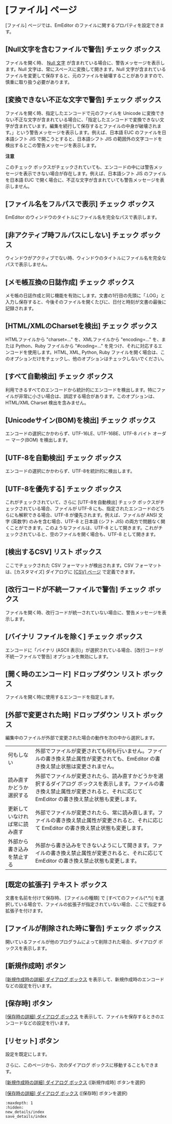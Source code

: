 # \[ファイル\] ページ

\[ファイル\] ページでは、EmEditor のファイルに関するプロパティを設定できます。

## \[Null文字を含むファイルで警告\] チェック ボックス

ファイルを開く時、 [Null 文字](../../../glossary/nullcharacter) が含まれている場合に、警告メッセージを表示します。Null
文字は、常にスペースに変換して開きます。Null
文字が含まれているファイルを変更して保存すると、元のファイルを破壊することがありますので、慎重に取り扱う必要があります。

## \[変換できない不正な文字で警告\] チェック ボックス

ファイルを開く時、指定したエンコードで元のファイルを Unicode
に変換できない不正な文字が含まれている場合に、「指定したエンコードで変換できない文字が含まれています。編集を続行して保存するとファイルの中身が破壊されます。」という警告メッセージを表示します。例えば、日本語
EUC のファイルを日本語シフト JIS で開こうとすると、日本語シフト JIS の範囲外の文字コードを検出するとこの警告メッセージを表示します。

**注意**

このチェック ボックスがチェックされていても、エンコードの中には警告メッセージを表示できない場合が存在します。例えば、日本語シフト JIS
のファイルを日本語 EUC で開く場合に、不正な文字が含まれていても警告メッセージを表示しません。

## \[ファイル名をフルパスで表示\] チェック ボックス

EmEditor のウィンドウのタイトルにファイル名を完全なパスで表示します。

## \[非アクティブ時フルパスにしない\] チェック ボックス

ウィンドウがアクティブでない時、ウィンドウのタイトルにファイル名を完全なパスで表示しません。

## \[メモ帳互換の日誌作成\] チェック ボックス

メモ帳の日誌作成と同じ機能を有効にします。文書の1行目の先頭に「.LOG」と入力し保存すると、今後そのファイルを開くたびに、日付と時刻が文書の最後に記録されます。

## \[HTML/XMLのCharsetを検出\] チェック ボックス

HTMLファイルから "charset=..." を、XMLファイルから "encoding=..." を、または Python、Ruby ファイルから
"#coding=..." を見つけ、それに対応するエンコードを使用します。HTML, XML, Python, Ruby
ファイルを開く場合は、このオプションだけをチェックし、他のオプションはチェックしないでください。

## \[すべて自動検出\] チェック ボックス

利用できるすべてのエンコードから統計的にエンコードを検出します。特にファイルが非常に小さい場合は、誤認する場合があります。このオプションは、HTML/XML
Charset 検出を含みません。

## \[Unicodeサイン(BOM)を検出\] チェック ボックス

エンコードの選択にかかわらず、UTF-16LE、UTF-16BE、UTF-8 バイト オーダー マーク(BOM) を検出します。

## \[UTF-8を自動検出\] チェック ボックス

エンコードの選択にかかわらず、UTF-8を統計的に検出します。

## \[UTF-8を優先する\] チェック ボックス

これがチェックされていて、さらに \[UTF-8を自動検出\] チェック ボックスがチェックされている場合、ファイルが UTF-8 にも、指定されたエンコードのどちらにも解釈できる場合、UTF-8 が優先されます。例えば、ファイルが ANSI 文字 (英数字) のみを含む場合、UTF-8 と日本語 (シフト JIS)
の両方で問題なく開くことができます。このようなファイルは、UTF-8 として開きます。これがチェックされていると、空のファイルを開く場合も、UTF-8 として開きます。

## \[検出するCSV\] リスト ボックス

ここでチェックされた CSV フォーマットが検出されます。CSV フォーマットは、\[カスタマイズ\] ダイアログに [\[CSV\] ページ](../../customize/csv/index) で定義できます。

## \[改行コードが不統一ファイルで警告\] チェック ボックス

ファイルを開く時、改行コードが統一されていない場合に、警告メッセージを表示します。

## \[バイナリ ファイルを除く\] チェック ボックス

エンコードに「バイナリ (ASCII 表示)」が選択されている場合、\[改行コードが不統一ファイルで警告\] オプションを無効にします。

## \[開く時のエンコード\] ドロップダウン リスト ボックス

ファイルを開く時に使用するエンコードを指定します。

## \[外部で変更された時\] ドロップダウン リスト ボックス

編集中のファイルが外部で変更された場合の動作を次の中から選択します。

|     |     |
| --- | --- |
| 何もしない | 外部でファイルが変更されても何も行いません。ファイルの書き換え禁止属性が変更されても、EmEditor の書き換え禁止状態は変更されません。 |
| 読み直すかどうか選択する | 外部でファイルが変更されたら、読み直すかどうかを選択するダイアログ ボックスを表示します。ファイルの書き換え禁止属性が変更されると、それに応じて EmEditor の書き換え禁止状態も変更します。 |
| 更新していなければ常に読み直す | 外部でファイルが変更されたら、常に読み直します。ファイルの書き換え禁止属性が変更されると、それに応じて EmEditor の書き換え禁止状態も変更します。 |
| 外部から書き込みを禁止する | 外部から書き込みをできないようにして開きます。ファイルの書き換え禁止属性が変更されると、それに応じて EmEditor の書き換え禁止状態も変更します。 |

## \[既定の拡張子\] テキスト ボックス

文書を名前を付けて保存時、 \[ファイルの種類\] で \[すべてのファイル(\*.\*)\] を選択している場合で、ファイルの拡張子が指定されていない場合、ここで指定する拡張子を付けます。

## \[ファイルが削除された時に警告\] チェック ボックス

開いているファイルが他のプログラムによって削除された場合、ダイアログ ボックスを表示します。

## \[新規作成時\] ボタン

[\[新規作成時の詳細\] ダイアログ ボックス](new_details/index) を表示して、新規作成時のエンコードなどの設定を行います。

## \[保存時\] ボタン

[\[保存時の詳細\] ダイアログ ボックス](save_details/index) を表示して、ファイルを保存するときのエンコードなどの設定を行います。

## \[リセット\] ボタン

設定を既定にします。

さらに、このページから、次のダイアログ ボックスに移動することもできます。

[\[新規作成時の詳細\] ダイアログ ボックス](new_details/index) (\[新規作成時\]
ボタンを選択)

[\[保存時の詳細\] ダイアログ ボックス](save_details/index) (\[保存時\]
ボタンを選択)


```{toctree}
:maxdepth: 1
:hidden:
new_details/index
save_details/index
```
